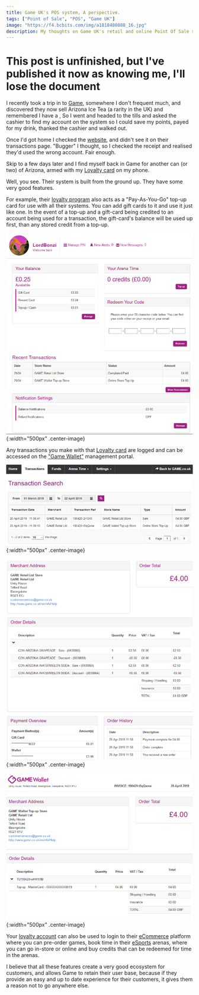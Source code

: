 ```yaml
---
title: Game UK's POS system, A perspective.
tags: ["Point of Sale", "POS", "Game UK"]
image: "https://f4.bcbits.com/img/a1818480888_16.jpg"
description: My thoughts on Game UK's retail and online Point Of Sale system and the things that make it one of the best I know of
---
```


# This post is unfinished, but I've published it now as knowing me, I'll lose the document

I recently took a trip in to [Game](https://www.game.co.uk/), somewhere I don't frequent much, and discovered they now sell Arizona Ice Tea (a rarity in the UK) and remembered I have a [](https://www.game.co.uk/reward), So I went and headed to the tills and asked the cashier to find my account on the system so I could save my points, payed for my drink, thanked the cashier and walked out.

Once I'd got home I checked the [website](https://www.gamewallet.co.uk/), and didn't see it on their transactions page. "Bugger" I thought, so I checked the receipt and realised they'd used the wrong account. Fair enough.

Skip to a few days later and I find myself back in Game for another can (or two) of Arizona, armed with my [Loyalty card](https://www.game.co.uk/reward) on my phone.

Well, you see. Their system is built from the ground up. They have some very good features.

For example, their [loyalty program](https://www.game.co.uk/reward) also acts as a "Pay-As-You-Go" top-up card for use with all their systems. You can add gift cards to it and use it just like one. In the event of a top-up and a gift-card being credited to an account being used for a transaction, the gift-card's balance will be used up first, than any stored credit from a top-up.

![Game Wallet Home Page](../assets/img/posts/Game-UK-POS/HomePage.PNG){:width="500px" .center-image}

Any transactions you make with that [Loyalty card](https://www.game.co.uk/reward) are logged and can be accessed on the ["Game Wallet"](https://www.gamewallet.co.uk/) management portal.

![Transaction Page](../assets/img/posts/Game-UK-POS/Transaction.PNG){:width="500px" .center-image}

![Example Transaction](../assets/img/posts/Game-UK-POS/Transaction1.PNG){:width="500px" .center-image}

![Example Transaction](../assets/img/posts/Game-UK-POS/Transaction2.PNG){:width="500px" .center-image}

Your [loyalty account](https://www.game.co.uk/reward) can also be used to login to their [eCommerce](https://www.game.co.uk/) platform where you can pre-order games, book time in their [eSports](https://www.belong.gg/) arenas, where you can go in-store or online and buy credits that can be redeemed for time in the arenas.

I believe that all these features create a very good ecosystem for customers, and allows Game to retain their user base, because if they provide an easy and up to date experience for their customers, it gives them a reason not to go anywhere else.
